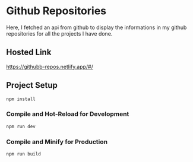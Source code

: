 # Github Repositories
Here, I fetched an api from github to display the informations in my github repositories for all the projects I have done.

## Hosted Link
https://githubb-repos.netlify.app/#/

## Project Setup

```sh
npm install
```

### Compile and Hot-Reload for Development

```sh
npm run dev
```

### Compile and Minify for Production

```sh
npm run build
```
